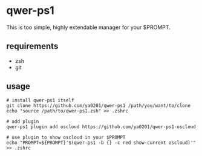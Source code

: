 # qwer-ps1
This is too simple, highly extendable manager for your $PROMPT.

## requirements
- zsh
- git

## usage
```shell
# install qwer-ps1 itself
git clone https://github.com/ya0201/qwer-ps1 /path/you/want/to/clone
echo "source /path/to/qwer-ps1.zsh" >> .zshrc

# add plugin
qwer-ps1 plugin add oscloud https://github.com/ya0201/qwer-ps1-oscloud

# use plugin to show oscloud in your $PROMPT
echo "PROMPT=${PROMPT}'$(qwer-ps1 -b {} -c red show-current oscloud)'" >> .zshrc
```

